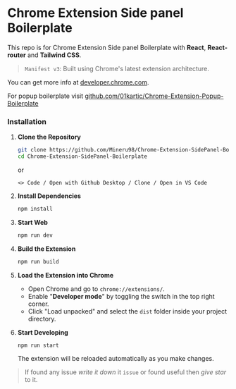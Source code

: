 # Chrome Extension Side panel Boilerplate

This repo is for Chrome Extension Side panel Boilerplate with **React**, **React-router** and **Tailwind CSS**.

> `Manifest v3`: Built using Chrome's latest extension architecture.

You can get more info at [developer.chrome.com](https://developer.chrome.com/docs/extensions).

For popup boilerplate visit [github.com/01kartic/Chrome-Extension-Popup-Boilerplate](https://github.com/01kartic/Chrome-Extension-Popup-Boilerplate/)

### Installation

1. **Clone the Repository**
    ```bash
    git clone https://github.com/Mineru98/Chrome-Extension-SidePanel-Boilerplate
    cd Chrome-Extension-SidePanel-Boilerplate
    ```
    or
    ```
    <> Code / Open with Github Desktop / Clone / Open in VS Code
    ``` 

2. **Install Dependencies**
    ```bash
    npm install
    ```
3. **Start Web**
    ```bash
    npm run dev
    ```

4. **Build the Extension**
    ```bash
    npm run build
    ```

5. **Load the Extension into Chrome**
    - Open Chrome and go to `chrome://extensions/`.
    - Enable "**Developer mode**" by toggling the switch in the top right corner.
    - Click "Load unpacked" and select the `dist` folder inside your project directory.

6. **Start Developing**
    ```bash
    npm run start
    ```
    The extension will be reloaded automatically as you make changes.

> If found any issue *write it down* it `issue` or found useful then *give star* to it.
